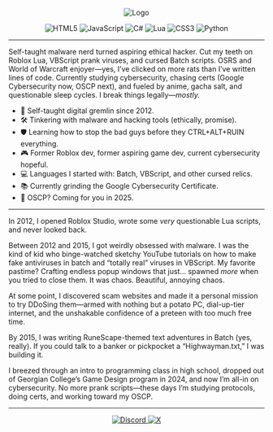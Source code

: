<p align="center">
  <img src="[https://i.imgur.com/KjMQbqg.png](https://imgur.com/a/prisma-kyrie-logo-mYUxcL8)" alt="Logo" />
</p>

<div align="center">

  <!-- Programming Languages -->
  <img src="https://img.shields.io/badge/html5-%23E34F26.svg?style=for-the-badge&logo=html5&logoColor=white" alt="HTML5"/>
  <img src="https://img.shields.io/badge/javascript-%23323330.svg?style=for-the-badge&logo=javascript&logoColor=%23F7DF1E" alt="JavaScript"/>
  <img src="https://img.shields.io/badge/c%23-%23239120.svg?style=for-the-badge&logo=csharp&logoColor=white" alt="C#"/>
  <img src="https://img.shields.io/badge/lua-%232C2D72.svg?style=for-the-badge&logo=lua&logoColor=white" alt="Lua"/>
  <img src="https://img.shields.io/badge/css3-%231572B6.svg?style=for-the-badge&logo=css3&logoColor=white" alt="CSS3"/>
  <img src="https://img.shields.io/badge/python-3670A0?style=for-the-badge&logo=python&logoColor=ffdd54" alt="Python"/>

</div>

---

Self-taught malware nerd turned aspiring ethical hacker. Cut my teeth on Roblox Lua, VBScript prank viruses, and cursed Batch scripts. OSRS and World of Warcraft enjoyer—yes, I’ve clicked on more rats than I’ve written lines of code. Currently studying cybersecurity, chasing certs (Google Cybersecurity now, OSCP next), and fueled by anime, gacha salt, and questionable sleep cycles. I break things legally—*mostly.*

- 🧠 Self-taught digital gremlin since 2012.  
- 🛠️ Tinkering with malware and hacking tools (ethically, promise).  
- 🛡️ Learning how to stop the bad guys before they CTRL+ALT+RUIN everything.  
- 🎮 Former Roblox dev, former aspiring game dev, current cybersecurity hopeful.  
- 💻 Languages I started with: Batch, VBScript, and other cursed relics.  
- 📚 Currently grinding the Google Cybersecurity Certificate.  
- 🎯 OSCP? Coming for you in 2025.  

---

In 2012, I opened Roblox Studio, wrote some *very* questionable Lua scripts, and never looked back.

Between 2012 and 2015, I got weirdly obsessed with malware. I was the kind of kid who binge-watched sketchy YouTube tutorials on how to make fake antiviruses in batch and “totally real” viruses in VBScript. My favorite pastime? Crafting endless popup windows that just... spawned *more* when you tried to close them. It was chaos. Beautiful, annoying chaos.

At some point, I discovered scam websites and made it a personal mission to try DDoSing them—armed with nothing but a potato PC, dial-up-tier internet, and the unshakable confidence of a preteen with too much free time.

By 2015, I was writing RuneScape-themed text adventures in Batch (yes, really). If you could talk to a banker or pickpocket a “Highwayman.txt,” I was building it.

I breezed through an intro to programming class in high school, dropped out of Georgian College’s Game Design program in 2024, and now I’m all-in on cybersecurity. No more prank scripts—these days I’m studying protocols, doing certs, and working toward my OSCP.

---

<div align="center">
  <a href="https://discord.gg/ashenwun">
    <img src="https://img.shields.io/badge/Discord-%237289DA.svg?logo=discord&logoColor=white" alt="Discord"/>
  </a>
  <a href="https://x.com/@PrismaKyrie">
    <img src="https://img.shields.io/badge/X-black.svg?logo=X&logoColor=white" alt="X"/>
  </a>
</div>
